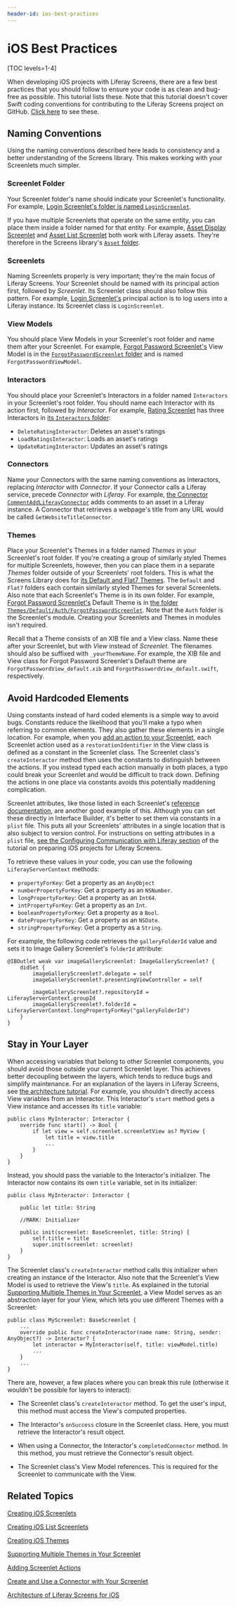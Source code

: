 ```yaml
---
header-id: ios-best-practices
---
```


# iOS Best Practices

[TOC levels=1-4]

When developing iOS projects with Liferay Screens, there are a few best 
practices that you should follow to ensure your code is as clean and bug-free as 
possible. This tutorial lists these. Note that this tutorial doesn't cover Swift 
coding conventions for contributing to the Liferay Screens project on GitHub. 
[Click here](https://github.com/liferay/liferay-screens/blob/master/ios/swift-style-guide.md) 
to see these.

## Naming Conventions

Using the naming conventions described here leads to consistency and a better 
understanding of the Screens library. This makes working with your Screenlets 
much simpler. 

### Screenlet Folder

Your Screenlet folder's name should indicate your Screenlet's functionality. For 
example, 
[Login Screenlet's folder is named `LoginScreenlet`](https://github.com/liferay/liferay-screens/tree/master/ios/Framework/Core/Auth/LoginScreenlet). 

If you have multiple Screenlets that operate on the same entity, you can place 
them inside a folder named for that entity. For example, 
[Asset Display Screenlet](/docs/6-2/reference/-/knowledge_base/r/asset-display-screenlet-for-ios) 
and 
[Asset List Screenlet](/docs/6-2/reference/-/knowledge_base/r/assetlistscreenlet-for-ios) 
both work with Liferay assets. They're therefore in the Screens library's 
[`Asset` folder](https://github.com/liferay/liferay-screens/tree/master/ios/Framework/Core/Asset). 

### Screenlets

Naming Screenlets properly is very important; they're the main focus of Liferay 
Screens. Your Screenlet should be named with its principal action first, 
followed by *Screenlet*. Its Screenlet class should also follow this pattern. 
For example, 
[Login Screenlet's](/docs/6-2/reference/-/knowledge_base/r/loginscreenlet-for-ios) 
principal action is to log users into a Liferay instance. Its Screenlet class is 
`LoginScreenlet`. 

### View Models

You should place View Models in your Screenlet's root folder and name them 
after your Screenlet. For example, 
[Forgot Password Screenlet's](/docs/6-2/reference/-/knowledge_base/r/forgotpasswordscreenlet-for-ios) 
View Model is in the 
[`ForgotPasswordScreenlet` folder](https://github.com/liferay/liferay-screens/tree/master/ios/Framework/Core/Auth/ForgotPasswordScreenlet) 
and is named `ForgotPasswordViewModel`. 

### Interactors

You should place your Screenlet's Interactors in a folder named `Interactors` in 
your Screenlet's root folder. You should name each Interactor with its action 
first, followed by *Interactor*. For example, 
[Rating Screenlet](/docs/6-2/reference/-/knowledge_base/r/rating-screenlet-for-ios) 
has three Interactors in 
[its `Interactors` folder](https://github.com/liferay/liferay-screens/tree/master/ios/Framework/Core/Rating/Interactors): 

- `DeleteRatingInteractor`: Deletes an asset's ratings
- `LoadRatingsInteractor`: Loads an asset's ratings
- `UpdateRatingInteractor`: Updates an asset's ratings

### Connectors

Name your Connectors with the same naming conventions as Interactors, replacing 
*Interactor* with *Connector*. If your Connector calls a Liferay service, 
precede *Connector* with *Liferay*. For example, 
[the Connector `CommentAddLiferayConnector`](https://github.com/liferay/liferay-screens/blob/master/ios/Framework/Core/Comment/Add/Connectors/CommentAddLiferayConnector.swift) 
adds comments to an asset in a Liferay instance. A Connector that retrieves a 
webpage's title from any URL would be called `GetWebsiteTitleConnector`. 

### Themes

Place your Screenlet's Themes in a folder named *Themes* in your Screenlet's 
root folder. If you're creating a group of similarly styled Themes for multiple 
Screenlets, however, then you can place them in a separate *Themes* folder 
outside of your Screenlets' root folders. This is what the Screens Library does 
for 
[its Default and Flat7 Themes](https://github.com/liferay/liferay-screens/tree/master/ios/Framework/Themes). 
The `Default` and `Flat7` folders each contain similarly styled Themes for 
several Screenlets. Also note that each Screenlet's Theme is in its own folder. 
For example, 
[Forgot Password Screenlet's](/docs/6-2/reference/-/knowledge_base/r/forgotpasswordscreenlet-for-ios) 
Default Theme is in 
[the folder `Themes/Default/Auth/ForgotPasswordScreenlet`](https://github.com/liferay/liferay-screens/tree/master/ios/Framework/Themes/Default/Auth/ForgotPasswordScreenlet). 
Note that the `Auth` folder is the Screenlet's module. Creating your Screenlets 
and Themes in modules isn't required. 

Recall that a Theme consists of an XIB file and a View class. Name these after 
your Screenlet, but with *View* instead of *Screenlet*. The filenames should 
also be suffixed with `_yourThemeName`. For example, the XIB file and View class 
for Forgot Password Screenlet's Default theme are 
`ForgotPasswordView_default.xib` and `ForgotPasswordView_default.swift`, 
respectively. 

## Avoid Hardcoded Elements

Using constants instead of hard coded elements is a simple way to avoid bugs. 
Constants reduce the likelihood that you'll make a typo when referring to common 
elements. They also gather these elements in a single location. For example, 
when you 
[add an action to your Screenlet](/docs/6-2/tutorials/-/knowledge_base/t/adding-screenlet-actions), 
each Screenlet action used as a `restorationIdentifier` in the View class is 
defined as a constant in the Screenlet class. The Screenlet class's 
`createInteractor` method then uses the constants to distinguish between the 
actions. If you instead typed each action manually in both places, a typo could 
break your Screenlet and would be difficult to track down. Defining the actions 
in one place via constants avoids this potentially maddening complication. 

Screenlet attributes, like those listed in each Screenlet's 
[reference documentation](/docs/6-2/reference/-/knowledge_base/r/screenlets-in-liferay-screens-for-ios), 
are another good example of this. Although you can set these directly in 
Interface Builder, it's better to set them via constants in a `plist` file. This 
puts all your Screenlets' attributes in a single location that is also subject 
to version control. For instructions on setting attributes in a `plist` file, 
[see the Configuring Communication with Liferay section](/docs/6-2/tutorials/-/knowledge_base/t/preparing-ios-projects-for-liferay-screens#configuring-communication-with-liferay) 
of the tutorial on preparing iOS projects for Liferay Screens. 

To retrieve these values in your code, you can use the following `LiferayServerContext` methods:

- `propertyForKey`: Get a property as an `AnyObject`
- `numberPropertyForKey`: Get a property as an `NSNumber`.
- `longPropertyForKey`: Get a property as an `Int64`.
- `intPropertyForKey`: Get a property as an `Int`.
- `booleanPropertyForKey`: Get a property as a `Bool`.
- `datePropertyForKey`: Get a property as an `NSDate`.
- `stringPropertyForKey`: Get a property as a `String`.

For example, the following code retrieves the `galleryFolderId` value and sets 
it to Image Gallery Screenlet's `folderId` attribute:

    @IBOutlet weak var imageGalleryScreenlet: ImageGalleryScreenlet? {
        didSet {
            imageGalleryScreenlet?.delegate = self
            imageGalleryScreenlet?.presentingViewController = self

            imageGalleryScreenlet?.repositoryId = LiferayServerContext.groupId
            imageGalleryScreenlet?.folderId = LiferayServerContext.longPropertyForKey("galleryFolderId")
        }
    }

## Stay in Your Layer

When accessing variables that belong to other Screenlet components, you should 
avoid those outside your current Screenlet layer. This achieves better 
decoupling between the layers, which tends to reduce bugs and simplify 
maintenance. For an explanation of the layers in Liferay Screens, see 
[the architecture tutorial](/docs/6-2/tutorials/-/knowledge_base/t/architecture-of-liferay-screens-for-ios).
For example, you shouldn't directly access View variables from an Interactor. 
This Interactor's `start` method gets a View instance and accesses its `title` 
variable: 

    public class MyInteractor: Interactor {
        override func start() -> Bool {
            if let view = self.screenlet.screenletView as? MyView {
                let title = view.title
                ...
            }
        }
    }

Instead, you should pass the variable to the Interactor's initializer. The 
Interactor now contains its own `title` variable, set in its initializer:

    public class MyInteractor: Interactor {

        public let title: String

        //MARK: Initializer

        public init(screenlet: BaseScreenlet, title: String) {
            self.title = title
            super.init(screenlet: screenlet)
        }
    }

The Screenlet class's `createInteractor` method calls this initializer when 
creating an instance of the Interactor. Also note that the Screenlet's View 
Model is used to retrieve the View's `title`. As explained in the tutorial 
[Supporting Multiple Themes in Your Screenlet](/docs/6-2/tutorials/-/knowledge_base/t/supporting-multiple-themes-in-your-screenlet), 
a View Model serves as an abstraction layer for your View, which lets you use 
different Themes with a Screenlet: 

    public class MyScreenlet: BaseScreenlet {
        ...
        override public func createInteractor(name name: String, sender: AnyObject?) -> Interactor? {
            let interactor = MyInteractor(self, title: viewModel.title)
            ...
        }
        ...
    }

There are, however, a few places where you can break this rule (otherwise it 
wouldn't be possible for layers to interact): 

- The Screenlet class's `createInteractor` method. To get the user's input, this 
  method must access the View's computed properties. 

- The Interactor's `onSuccess` closure in the Screenlet class. Here, you must 
  retrieve the Interactor's result object. 

- When using a Connector, the Interactor's `completedConnector` method. In this 
  method, you must retrieve the Connector's result object. 

- The Screenlet class's View Model references. This is required for the 
  Screenlet to communicate with the View. 

## Related Topics

[Creating iOS Screenlets](/docs/6-2/tutorials/-/knowledge_base/t/creating-ios-screenlets)

[Creating iOS List Screenlets](/docs/6-2/tutorials/-/knowledge_base/t/creating-ios-list-screenlets)

[Creating iOS Themes](/docs/6-2/tutorials/-/knowledge_base/t/creating-ios-themes)

[Supporting Multiple Themes in Your Screenlet](/docs/6-2/tutorials/-/knowledge_base/t/supporting-multiple-themes-in-your-screenlet)

[Adding Screenlet Actions](/docs/6-2/tutorials/-/knowledge_base/t/adding-screenlet-actions)

[Create and Use a Connector with Your Screenlet](/docs/6-2/tutorials/-/knowledge_base/t/create-and-use-a-connector-with-your-screenlet)

[Architecture of Liferay Screens for iOS](/docs/6-2/tutorials/-/knowledge_base/t/architecture-of-liferay-screens-for-ios)
